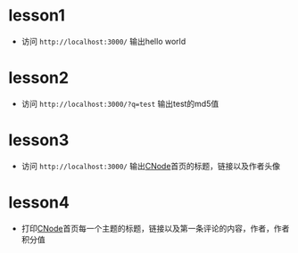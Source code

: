 # lesson1
- 访问 `http://localhost:3000/` 输出hello world
# lesson2
- 访问 `http://localhost:3000/?q=test` 输出test的md5值
# lesson3
- 访问 `http://localhost:3000/` 输出[CNode](https://cnodejs.org/)首页的标题，链接以及作者头像
# lesson4
- 打印[CNode](https://cnodejs.org/)首页每一个主题的标题，链接以及第一条评论的内容，作者，作者积分值

